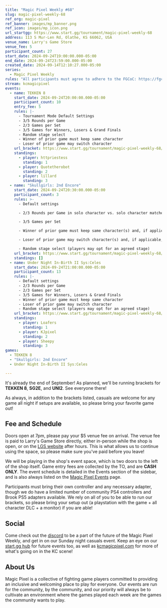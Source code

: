 ```yaml
---
title: "Magic Pixel Weekly #68"
slug: magic-pixel-weekly-68
ref_org: magic-pixel
ref_banner: images/mp_banner.png
ref_icon: images/mp_icon.png
url_startgg: https://www.start.gg/tournament/magic-pixel-weekly-68
address: 113 S Mur-Len Rd, Olathe, KS 66062, USA
venue_name: Larry's Game Store
venue_fee: 5
participant_count: 27
start_date: 2024-09-24T19:00:00.000-05:00
end_date: 2024-09-24T23:59:00.000-05:00
created_date: 2024-09-14T12:10:27.000-05:00
series:
  - Magic Pixel Weekly
rules: "All participants must agree to adhere to the FGCoC: https://fgcoc.com/"
stream: kcmagicpixel
events:
  - name: TEKKEN 8
    start_date: 2024-09-24T20:00:00.000-05:00
    participant_count: 10
    entry_fee: 5
    rules: |-
      - Tournament Mode Default Settings
      - 3/5 Rounds per Game
      - 2/3 Games per Set
      - 3/5 Games for Winners, Losers & Grand Finals
      - Random stage select
      - Winner of prior game must keep same character
      - Loser of prior game may switch character
    url_bracket: https://www.start.gg/tournament/magic-pixel-weekly-68/events/tekken-8/brackets/1762900/2613759
    standings:
      - player: httpriestess
        standing: 1
      - player: Quotetherobot
        standing: 2
      - player: lillard
        standing: 3
  - name: "Skullgirls: 2nd Encore"
    start_date: 2024-09-24T20:30:00.000-05:00
    participant_count: 3
    rules: >-
      - Default settings

      - 2/3 Rounds per Game in solo character vs. solo character matches

      - 3/5 Games per Set

      - Winner of prior game must keep same character(s) and, if applicable, assists

      - Loser of prior game may switch character(s) and, if applicable, assists

      - Random stage select (players may opt for an agreed stage)
    url_bracket: https://www.start.gg/tournament/magic-pixel-weekly-68/events/skullgirls-2nd-encore/brackets/1762898/2613757
    standings: []
  - name: Under Night In-Birth II Sys:Celes
    start_date: 2024-09-24T21:00:00.000-05:00
    participant_count: 13
    rules: |-
      - Default settings
      - 2/3 Rounds per Game
      - 2/3 Games per Set
      - 3/5 Games for Winners, Losers & Grand Finals
      - Winner of prior game must keep same character
      - Loser of prior game may switch character
      - Random stage select (players may opt for an agreed stage)
    url_bracket: https://www.start.gg/tournament/magic-pixel-weekly-68/events/under-night-in-birth-ii-sys-celes/brackets/1762901/2613760
    standings:
      - player: Loafers
        standing: 1
      - player: KJpixel
        standing: 2
      - player: Sheepy
        standing: 3
games:
  - TEKKEN 8
  - "Skullgirls: 2nd Encore"
  - Under Night In-Birth II Sys:Celes

---
```


It's already the end of September! As planned, we'll be running brackets for **TEKKEN 8**, **SG2E**, and **UNI2**. See everyone there!

As always, in addition to the brackets listed, casuals are welcome for any game all night if setups are available, so please bring your favorite game out! 

## Fee and Schedule

Doors open at 7pm, please pay your $5 venue fee on arrival. The venue fee is paid to Larry's Game Store directly, either in-person while the shop is open, or on the [LGS website](https://www.larrysgamestore.com/products/kc-magic-pixel-5) after hours. This is what allows us to continue using the space, so please make sure you've paid before you leave!

We will be playing in the shop's event space, which is two doors to the left of the shop itself. Game entry fees are collected by the TO, and are **CASH ONLY**. The event schedule is detailed in the Events section of the sidebar, and is also always listed on the [Magic Pixel Events](https://kcmagicpixel.com/events/) page.

Participants must bring their own controller and any necessary adapter, though we do have a limited number of community PS4 controllers and Brook PS5 adapters available. We rely on all of you to be able to run our brackets, so please bring your setup out (a playstation with the game + all character DLC + a monitor) if you are able!  

## Social

Come check out the [discord](https://discord.gg/jkmn6CVrrQ) to be a part of the future of the Magic Pixel Weekly, and get in on our Sunday night casuals event. Keep an eye on our [start.gg hub](https://www.start.gg/hub/magic-pixel) for future events too, as well as [kcmagicpixel.com](https://kcmagicpixel.com) for more of what's going on in the KC scene!

## About Us

Magic Pixel is a collective of fighting game players committed to providing an inclusive and welcoming place to play for everyone. Our events are run for the community, by the community, and our priority will always be to cultivate an environment where the games played each week are the games the community wants to play.
  